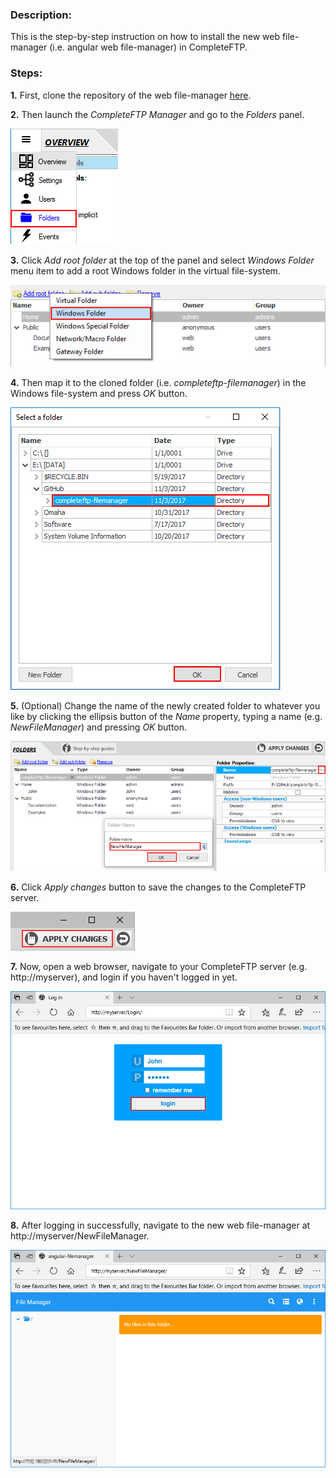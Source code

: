 ### Description: 

This is the step-by-step instruction on how to install the new web file-manager (i.e. angular web file-manager) in CompleteFTP.

### Steps:

**1.** First, clone the repository of the web file-manager [here](https://github.com/EnterpriseDT/completeftp-filemanager).

**2.** Then launch the *CompleteFTP Manager* and go to the *Folders* panel.
 
![Select Folders panel](/img/selectFolderPanel.png)

**3.** Click *Add root folder* at the top of the panel and select *Windows Folder* menu item to add a root Windows folder in the virtual file-system.

![Add root Windows folder](/img/addRootWindowsFolder.png)

**4.** Then map it to the cloned folder (i.e. *completeftp-filemanager*) in the Windows file-system and press *OK* button.

![Mapping folder](/img/mapFolder.png)

**5.** (Optional) Change the name of the newly created folder to whatever you like by clicking the ellipsis button of the *Name* property, typing a name (e.g. *NewFileManager*) and pressing *OK* button. 

![Change folder name](/img/changeFolderName.png)

**6.** Click *Apply changes* button to save the changes to the CompleteFTP server.

![Apply change](/img/applyChanges.png)

**7.** Now, open a web browser, navigate to your CompleteFTP server (e.g. http://myserver), and login if you haven't logged in yet.

![Login](/img/login.png)

**8.** After logging in successfully, navigate to the new web file-manager at http://myserver/NewFileManager.

![New File-Manager](/img/newFileManager.png)
